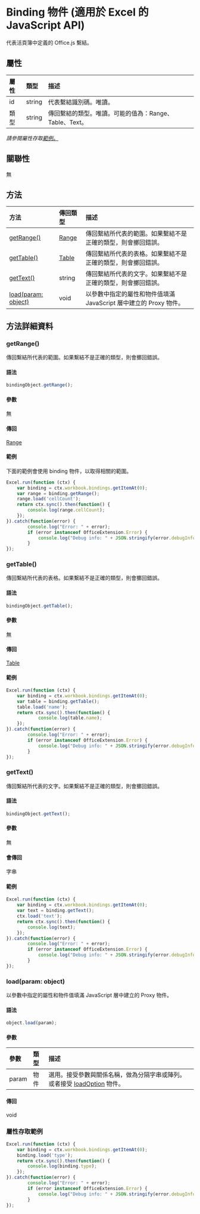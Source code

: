 # <a name="binding-object-(javascript-api-for-excel)"></a>Binding 物件 (適用於 Excel 的 JavaScript API)

代表活頁簿中定義的 Office.js 繫結。

## <a name="properties"></a>屬性

| 屬性	     | 類型	   |描述
|:---------------|:--------|:----------|
|id|string|代表繫結識別碼。唯讀。|
|類型|string|傳回繫結的類型。唯讀。可能的值為：Range、Table、Text。|

_請參閱屬性存取[範例。](#property-access-examples)_

## <a name="relationships"></a>關聯性
無


## <a name="methods"></a>方法

| 方法           | 傳回類型    |描述|
|:---------------|:--------|:----------|
|[getRange()](#getrange)|[Range](range.md)|傳回繫結所代表的範圍。如果繫結不是正確的類型，則會擲回錯誤。|
|[getTable()](#gettable)|[Table](table.md)|傳回繫結所代表的表格。如果繫結不是正確的類型，則會擲回錯誤。|
|[getText()](#gettext)|string|傳回繫結所代表的文字。如果繫結不是正確的類型，則會擲回錯誤。|
|[load(param: object)](#loadparam-object)|void|以參數中指定的屬性和物件值填滿 JavaScript 層中建立的 Proxy 物件。|

## <a name="method-details"></a>方法詳細資料


### <a name="getrange()"></a>getRange()
傳回繫結所代表的範圍。如果繫結不是正確的類型，則會擲回錯誤。

#### <a name="syntax"></a>語法
```js
bindingObject.getRange();
```

#### <a name="parameters"></a>參數
無

#### <a name="returns"></a>傳回
[Range](range.md)

#### <a name="examples"></a>範例
下面的範例會使用 binding 物件，以取得相關的範圍。

```js
Excel.run(function (ctx) { 
    var binding = ctx.workbook.bindings.getItemAt(0);
    var range = binding.getRange();
    range.load('cellCount');
    return ctx.sync().then(function() {
        console.log(range.cellCount);
    });
}).catch(function(error) {
        console.log("Error: " + error);
        if (error instanceof OfficeExtension.Error) {
            console.log("Debug info: " + JSON.stringify(error.debugInfo));
        }
});
```


### <a name="gettable()"></a>getTable()
傳回繫結所代表的表格。如果繫結不是正確的類型，則會擲回錯誤。

#### <a name="syntax"></a>語法
```js
bindingObject.getTable();
```

#### <a name="parameters"></a>參數
無

#### <a name="returns"></a>傳回
[Table](table.md)

#### <a name="examples"></a>範例
```js
Excel.run(function (ctx) { 
    var binding = ctx.workbook.bindings.getItemAt(0);
    var table = binding.getTable();
    table.load('name');
    return ctx.sync().then(function() {
            console.log(table.name);
    });
}).catch(function(error) {
        console.log("Error: " + error);
        if (error instanceof OfficeExtension.Error) {
            console.log("Debug info: " + JSON.stringify(error.debugInfo));
        }
});
```


### <a name="gettext()"></a>getText()
傳回繫結所代表的文字。如果繫結不是正確的類型，則會擲回錯誤。

#### <a name="syntax"></a>語法
```js
bindingObject.getText();
```

#### <a name="parameters"></a>參數
無

#### <a name="returns"></a>會傳回
字串

#### <a name="examples"></a>範例

```js
Excel.run(function (ctx) { 
    var binding = ctx.workbook.bindings.getItemAt(0);
    var text = binding.getText();
    ctx.load('text');
    return ctx.sync().then(function() {
        console.log(text);
    });
}).catch(function(error) {
        console.log("Error: " + error);
        if (error instanceof OfficeExtension.Error) {
            console.log("Debug info: " + JSON.stringify(error.debugInfo));
        }
});
```


### <a name="load(param:-object)"></a>load(param: object)
以參數中指定的屬性和物件值填滿 JavaScript 層中建立的 Proxy 物件。

#### <a name="syntax"></a>語法
```js
object.load(param);
```

#### <a name="parameters"></a>參數
| 參數	    | 類型	   |描述|
|:---------------|:--------|:----------|
|param|物件|選用。接受參數與關係名稱，做為分隔字串或陣列。或者接受 [loadOption](loadoption.md) 物件。|

#### <a name="returns"></a>傳回
void
### <a name="property-access-examples"></a>屬性存取範例

```js
Excel.run(function (ctx) { 
    var binding = ctx.workbook.bindings.getItemAt(0);
    binding.load('type');
    return ctx.sync().then(function() {
        console.log(binding.type);
    });
}).catch(function(error) {
        console.log("Error: " + error);
        if (error instanceof OfficeExtension.Error) {
            console.log("Debug info: " + JSON.stringify(error.debugInfo));
        }
});
```
